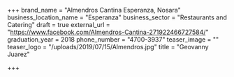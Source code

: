 +++
brand_name = "Almendros Cantina Esperanza, Nosara"
business_location_name = "Esperanza"
business_sector = "Restaurants and Catering"
draft = true
external_url = "https://www.facebook.com/Almendros-Cantina-271922466727584/"
graduation_year = 2018
phone_number = "4700-3937"
teaser_image = ""
teaser_logo = "/uploads/2019/07/15/Almendros.jpg"
title = "Geovanny Juarez"

+++
